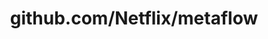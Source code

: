 ---
layout: post
title: github.com/Netflix/metaflow
categories: link
tags: [انگلیسی, برنامه‌نویسی]
---